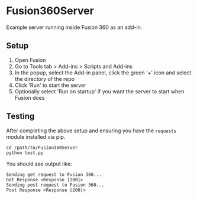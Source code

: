 # Fusion360Server
Example server running inside Fusion 360 as an add-in.

## Setup
1. Open Fusion
2. Go to Tools tab > Add-ins > Scripts and Add-ins
3. In the popup, select the Add-in panel, click the green '+' icon and select the directory of the repo
4. Click 'Run' to start the server
5. Optionally select 'Run on startup' if you want the server to start when Fusion does

## Testing
After completing the above setup and ensuring you have the `requests` module installed via pip.
```
cd /path/to/Fusion360Server
python test.py
```

You should see output like:
```
Sending get request to Fusion 360...
Get Response <Response [200]>
Sending post request to Fusion 360...
Post Response <Response [200]>
```